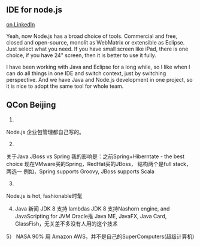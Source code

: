 
## IDE for node.js

[on LinkedIn](http://www.linkedin.com/groupItem?view=&gid=2906459&type=member&item=199890266&commentID=128880177&report.success=8ULbKyXO6NDvmoK7o030UNOYGZKrvdhBhypZ_w8EpQrrQI-BBjkmxwkEOwBjLE28YyDIxcyEO7_TA_giuRN#commentID_128880177)

Yeah, now Node.js has a broad choice of tools. Commercial and free, closed and open-source, monolit as WebMatrix or extensible as Eclipse.
Just select what you need. If you have small screen like iPad, there is one choice, if you have 24" screen, then it is better to use it fully.

I have been working with Java and Eclipse for a long while, so I like when I can do all things in one IDE and switch context, just by switching perspective.
And we have Java and Node.js development in one project, so it is nice to adopt the same tool for whole team.

## QCon Beijing

1) 
Node.js 企业包管理都自己写的。

2)
关于Java JBoss vs Spring
我的影响是：之前Spring+Hiberntate - the best choice
现在VMware买的Spring，RedHat买的JBoss，
结构两个是full stack，两选一
例如，Spring supports Groovy, JBoss supports Scala

3)
Node.js is hot, fashionable时髦

4) Java 新闻
                JDK 8 支持 lambdas
                JDK 8 支持Nashorn engine, and JavaScripting for JVM
                Oracle推 Java ME, JavaFX, Java Card, GlassFish，无关差不多没有人用的这个技术


5） NASA 90% 用 Amazon AWS，并不是自己的SuperComputers(超级计算机)
